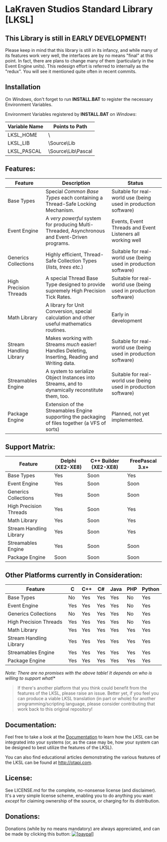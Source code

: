 <!--- This document is written in a "Markdown" language, and is best viewed on https://github.com/LaKraven/LKSL. -->
LaKraven Studios Standard Library [LKSL]
====

## This Library is still in EARLY DEVELOPMENT!
Please keep in mind that this library is still in its infancy, and while many of its features work very well, the interfaces are by no means "final" at this point.
In fact, there are plans to change many of them (particularly in the Event Engine units). This redesign effort is referred to internally as the "redux". You will see it mentioned quite often in recent commits.

## Installation
On *Windows*, don't forget to run **INSTALL.BAT** to register the necessary Environment Variables.

Environment Variables registered by **INSTALL.BAT** on *Windows*:

| Variable Name | Points to Path     |
| ------------- | ------------------ |
| LKSL_HOME     | \                  |
| LKSL_LIB      | \Source\Lib        |
| LKSL_PASCAL   | \Source\Lib\Pascal |


## Features:
|         Feature         | Description                                                                                      | Status                                                          |
| ----------------------- | ------------------------------------------------------------------------------------------------ | --------------------------------------------------------------- |
| Base Types              | Special *Common Base Types* each containing a Thread-Safe Locking Mechanism.                     | Suitable for real-world use (being used in production software) |
| Event Engine            | A *very powerful* system for producing Multi-Threaded, Asynchronous and Event-Driven programs.   | Events, Event Threads and Event Listeners all working well      |
| Generics Collections    | Highly efficient, Thread-Safe Collection Types (*lists, trees etc.*)                             | Suitable for real-world use (being used in production software) |
| High Precision Threads  | A special Thread Base Type designed to provide supremely High Precision Tick Rates.              | Suitable for real-world use (being used in production software) |
| Math Library            | A library for Unit Conversion, special calculation and other useful mathematics routines.        | Early in development                                            |
| Stream Handling Library | Makes working with Streams *much* easier! Handles Deleting, Inserting, Reading and Writing data. | Suitable for real-world use (being used in production software) |
| Streamables Engine      | A system to serialize Object Instances into Streams, and to dynamically reconstitute them, too.  | Suitable for real-world use (being used in production software) |
| Package Engine          | Extension of the Streamables Engine supporting the packaging of files together (a VFS of sorts)  | Planned, not yet implemented.                                   |

## Support Matrix:

|         Feature         | Delphi (XE2-XE8) | C++ Builder (XE2-XE8) | FreePascal 3.x+ |
| ----------------------- | ---------------- | --------------------- | --------------- |
| Base Types              | Yes              | Soon                  | Yes             |
| Event Engine            | Yes              | Soon                  | Soon            |
| Generics Collections    | Yes              | Soon                  | Soon            |
| High Precision Threads  | Yes              | Soon                  | Yes             |
| Math Library            | Yes              | Soon                  | Yes             |
| Stream Handling Library | Yes              | Soon                  | Yes             |
| Streamables Engine      | Yes              | Soon                  | Soon            |
| Package Engine          | Soon             | Soon                  | Soon            |

## Other Platforms currently in Consideration:

|         Feature         | C    | C++  | C#   | Java | PHP  | Python |
| ----------------------- | ---- | ---- | ---- | ---- | ---- | ------ |
| Base Types              | No   | Yes  | Yes  | Yes  | No   | Yes    |
| Event Engine            | Yes  | Yes  | Yes  | Yes  | No   | Yes    |
| Generics Collections    | No   | Yes  | Yes  | Yes  | No   | Yes    |
| High Precision Threads  | Yes  | Yes  | Yes  | Yes  | No   | Yes    |
| Math Library            | Yes  | Yes  | Yes  | Yes  | Yes  | Yes    |
| Stream Handling Library | Yes  | Yes  | Yes  | Yes  | Yes  | Yes    |
| Streamables Engine      | Yes  | Yes  | Yes  | Yes  | Yes  | Yes    |
| Package Engine          | Yes  | Yes  | Yes  | Yes  | Yes  | Yes    |
*Note: There are no promises with the above table! It depends on who is willing to support what!**

> If there's another platform that you think could benefit from the features of the LKSL, please raise an issue. Better yet, if you feel you can produce a viable LKSL translation (in part or whole) for another programming/scripting language, please consider contributing that work back to this original repository!

## Documentation:
Feel free to take a look at the [Documentation](./Documentation) to learn how the LKSL can be integrated into your systems (or, as the case may be, how your system can be designed to best utilize the features of the LKSL).

You can also find educational articles demonstrating the various features of the LKSL can be found at http://otapi.com.

## License:
See LICENSE.md for the complete, no-nonsense license (and disclaimer). It's a very simple license scheme, enabling you to do anything you want *except* for claiming ownership of the source, or charging for its distribution.

## Donations:
Donations (while by no means mandatory) are always appreciated, and can be made by clicking this button: <a href="https://www.paypal.com/cgi-bin/webscr?cmd=_s-xclick&hosted_button_id=84FXYZX27EUJL"><img src="https://www.paypalobjects.com/en_US/GB/i/btn/btn_donateCC_LG.gif" alt="[paypal]" /></a>
<!--- If you're reading in a plain-text editor, please copy and paste the Hyperlink into your Browser -->